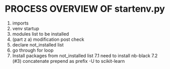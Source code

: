 # PROCESS OVERVIEW OF startenv.py
1. imports
2. venv startup
3. modules list to be installed
4. (part z a) modification post check
5. declare not_installed list
6. go through for loop
7. Install packages from not_installed list
7.1 need to install nb-black
7.2 (#3) concatenate prepend as prefix -U to scikit-learn

